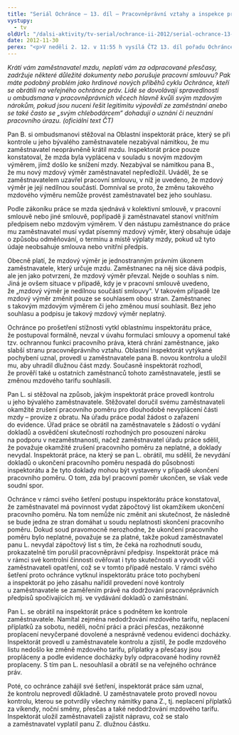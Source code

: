 ```yaml
---
title: "Seriál Ochránce – 13. díl – Pracovněprávní vztahy a inspekce práce"
vystupy:
  - tv
oldUrl: "/dalsi-aktivity/tv-serial/ochrance-ii-2012/serial-ochrance-13-dil-pracovnepravni-vztahy-a-inspekce-prace-1/"
date: 2012-11-30
perex: "<p>V neděli 2. 12. v 11:55 h vysílá ČT2 13. díl pořadu Ochránce, tentokrát o pracovněprávních vztazích a činnosti inspektorátů práce. Reprízu dílu uvidíte na ČT2 v úterý 4. 12. v 9:00h.</p>"
---
```


<!-- imported from the old website -->

<p><em>Krátí vám zaměstnavatel mzdu, neplatí vám za odpracované přesčasy, zadržuje některé důležité dokumenty nebo porušuje pracovní smlouvu? Pak máte podobný problém jako hrdinové nových příběhů cyklu Ochránce, kteří se obrátili na veřejného ochránce práv. Lidé se dovolávají spravedlnosti u ombudsmana v pracovněprávních věcech hlavně kvůli svým mzdovým nárokům, pokud jsou nuceni řešit legitimitu výpovědí ze zaměstnání anebo se také často se „svým chlebodárcem“ dohadují o uznání či neuznání pracovního úrazu. (oficiální text ČT)</em></p><p>Pan B. si ombudsmanovi stěžoval na Oblastní inspektorát práce, který se při kontrole u jeho bývalého zaměstnavatele nezabýval námitkou, že mu zaměstnavatel neoprávněně krátil mzdu. Inspektorát práce pouze konstatoval, že mzda byla vyplácena v souladu s novým mzdovým výměrem, jímž došlo ke snížení mzdy. Nezabýval se námitkou pana B., že mu nový mzdový výměr zaměstnavatel nepředložil. Uváděl, že se zaměstnavatelem uzavřel pracovní smlouvu, v níž je uvedeno, že mzdový výměr je její nedílnou součástí. Domníval se proto, že změnu takového mzdového výměru nemůže provést zaměstnavatel bez jeho souhlasu.</p><p>Podle zákoníku práce se mzda sjednává v kolektivní smlouvě, v pracovní smlouvě nebo jiné smlouvě, popřípadě ji zaměstnavatel stanoví vnitřním předpisem nebo mzdovým výměrem. V den nástupu zaměstnance do práce mu zaměstnavatel musí vydat písemný mzdový výměr, který obsahuje údaje o způsobu odměňování, o termínu a místě výplaty mzdy, pokud už tyto údaje neobsahuje smlouva nebo vnitřní předpis.</p><p>Obecně platí, že mzdový výměr je jednostranným právním úkonem zaměstnavatele, který určuje mzdu. Zaměstnanec na něj sice dává podpis, ale jen jako potvrzení, že mzdový výměr převzal. Nejde o souhlas s ním. Jiná je ovšem situace v případě, kdy je v pracovní smlouvě uvedeno, že „mzdový výměr je nedílnou součástí smlouvy“. V takovém případě lze mzdový výměr změnit pouze se souhlasem obou stran. Zaměstnanec s takovým mzdovým výměrem či jeho změnou musí souhlasit. Bez jeho souhlasu a podpisu je takový mzdový výměr neplatný.</p><p>Ochránce po prošetření stížnosti vytkl oblastnímu inspektorátu práce, že postupoval formálně, nevzal v úvahu formulaci smlouvy a opomenul také tzv. ochrannou funkci pracovního práva, která chrání zaměstnance, jako slabší stranu pracovněprávního vztahu. Oblastní inspektorát vytýkané pochybení uznal, provedl u zaměstnavatele pana B. novou kontrolu a uložil mu, aby uhradil dlužnou část mzdy. Současně inspektorát rozhodl, že prověří také u ostatních zaměstnanců tohoto zaměstnavatele, jestli se změnou mzdového tarifu souhlasili.</p><p>Pan L. si stěžoval na způsob, jakým inspektorát práce provedl kontrolu u jeho bývalého zaměstnavatele. Stěžovatel doručil svému zaměstnavateli okamžité zrušení pracovního poměru pro dlouhodobé nevyplácení části mzdy – provize z obratu. Na úřadu práce podal žádost o zařazení do evidence. Úřad práce se obrátil na zaměstnavatele s žádostí o vydání dokladů a osvědčení skutečností rozhodných pro posouzení nároku na podporu v nezaměstnanosti, načež zaměstnavatel úřadu práce sdělil, že považuje okamžité zrušení pracovního poměru za neplatné, a doklady nevydal. Inspektorát práce, na který se pan L. obrátil, mu sdělil, že nevydání dokladů o ukončení pracovního poměru nespadá do působnosti inspektorátu a že tyto doklady mohou být vystaveny v případě ukončení pracovního poměru. O tom, zda byl pracovní poměr ukončen, se však vede soudní spor.</p><p>Ochránce v rámci svého šetření postupu inspektorátu práce konstatoval, že zaměstnavatel má povinnost vydat zápočtový list okamžikem ukončení pracovního poměru. Na tom nemůže nic změnit ani skutečnost, že následně se bude jedna ze stran domáhat u soudu neplatnosti skončení pracovního poměru. Dokud soud pravomocně nerozhodne, že ukončení pracovního poměru bylo neplatné, považuje se za platné, takže pokud zaměstnavatel panu L. nevydal zápočtový list s tím, že čeká na rozhodnutí soudu, prokazatelně tím porušil pracovněprávní předpisy. Inspektorát práce má v rámci své kontrolní činnosti ověřovat i tyto skutečnosti a vyvodit vůči zaměstnavateli opatření, což se v tomto případě nestalo. V rámci svého šetření proto ochránce vytknul inspektorátu práce toto pochybení a inspektorát po jeho zásahu nařídil provedení nové kontroly u zaměstnavatele se zaměřením právě na dodržování pracovněprávních předpisů spočívajících mj. ve vydávání dokladů o zaměstnání.</p><p>Pan L. se obrátil na inspektorát práce s podnětem ke kontrole zaměstnavatele. Namítal zejména nedodržování mzdového tarifu, neplacení příplatků za sobotu, neděli, noční práci a práci přesčas, nezákonné proplacení nevyčerpané dovolené a nesprávně vedenou evidenci docházky. Inspektorát provedl u zaměstnavatele kontrolu a zjistil, že podle mzdového listu nedošlo ke změně mzdového tarifu, příplatky a přesčasy jsou propláceny a podle evidence docházky byly odpracované hodiny rovněž proplaceny. S tím pan L. nesouhlasil a obrátil se na veřejného ochránce práv. </p>Poté, co ochránce zahájil své šetření, inspektorát práce sám uznal, že kontrolu neprovedl důkladně. U zaměstnavatele proto provedl novou kontrolu, kterou se potvrdily všechny námitky pana Z., tj. neplacení příplatků za víkendy, noční směny, přesčas a také nedodržování mzdového tarifu. Inspektorát uložil zaměstnavateli zajistit nápravu, což se stalo a zaměstnavatel vyplatil panu Z. dlužnou částku.
